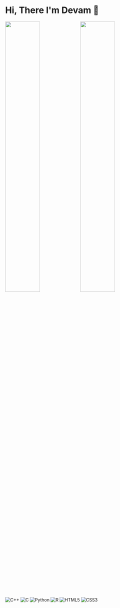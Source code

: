 # Hi, There I'm Devam 👋
<img align = "left" width = "47%" src="https://github-readme-stats.vercel.app/api?username=devam2001&show_icons=true&theme=outrun"/>
<img align = "left" width = "47%" src="https://github-readme-stats.vercel.app/api/top-langs/?username=devam2001&layout=compact&theme=outrun"/>


![C++](https://img.shields.io/badge/c++-%2300599C.svg?style=for-the-badge&logo=c%2B%2B&logoColor=white)
![C](https://img.shields.io/badge/c-%2300599C.svg?style=for-the-badge&logo=c&logoColor=white)
![Python](https://img.shields.io/badge/python-3670A0?style=for-the-badge&logo=python&logoColor=ffdd54)
![R](https://img.shields.io/badge/r-%23276DC3.svg?style=for-the-badge&logo=r&logoColor=white)
![HTML5](https://img.shields.io/badge/html5-%23E34F26.svg?style=for-the-badge&logo=html5&logoColor=white)
![CSS3](https://img.shields.io/badge/css3-%231572B6.svg?style=for-the-badge&logo=css3&logoColor=white)

